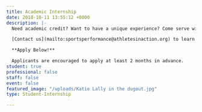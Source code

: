 ```yaml
---
title: Academic Internship
date: 2018-10-11 13:55:12 +0000
description: |-
  Need academic credit? Want to have a unique experience? Come serve with us for the Fall or Spring Semester! Our academic internships focus on leadership and professional development in a faith-based environment. Our team will pour into you spiritually and professionally. Serve at our sports complex. Learn how to integrate sport ministry with your career. Consider an international option for your internship.

  [Contact us](mailto:sportsperformance@athletesinaction.org) to learn more about this opportunity.

  **Apply Below!**

  Applicants are encouraged to apply at least 2 months in advance.
student: true
professional: false
staff: false
event: false
featured_image: "/uploads/Katie Lally in the dugout.jpg"
type: Student-Internship

---
```

